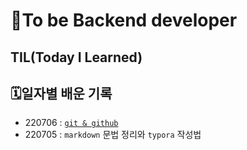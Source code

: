 # 🎯To be Backend developer 

## TIL(Today I Learned)

## 🗓️일자별 배운 기록

- 220706 : [`git & github`](https://github.com/yoosoonil/TIL/blob/master/0706/git%20%EC%A0%95%EB%A6%AC.md)
- 220705 : `markdown` 문법 정리와 `typora` 작성법

